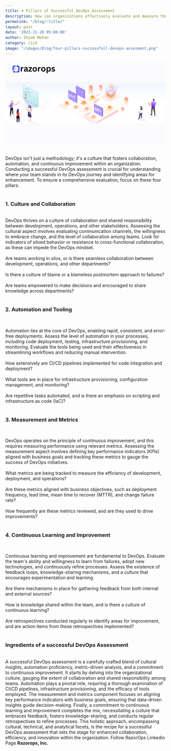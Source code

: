 ```yaml
---
title: 4 Pillars of Successful DevOps Assessment
description: How can organizations effectively evaluate and measure their adherence to the 4 Pillars of Successful DevOps, and what strategies can be employed to enhance their performance in each pillar?
permalink: "/blog/:title/"
layout: post
date: '2023-11-28 05:00:00'
author: Shyam Mohan
category: cicd
image: "/images/blog/four-pillars-successfull-devops-assesment.png"
---
```


![](/images/blog/four-pillars-successfull-devops-assesment.png)
<br>
<br>


DevOps isn't just a methodology; it's a culture that fosters collaboration, automation, and continuous improvement within an organization. Conducting a successful DevOps assessment is crucial for understanding where your team stands in its DevOps journey and identifying areas for enhancement. To ensure a comprehensive evaluation, focus on these four pillars:
<br>
<br>

### **1. Culture and Collaboration**
<br>
DevOps thrives on a culture of collaboration and shared responsibility between development, operations, and other stakeholders. Assessing the cultural aspect involves evaluating communication channels, the willingness to embrace change, and the level of collaboration among teams. Look for indicators of siloed behavior or resistance to cross-functional collaboration, as these can impede the DevOps mindset.
<br>
<br>
Are teams working in silos, or is there seamless collaboration between development, operations, and other departments?
<br>
<br>
Is there a culture of blame or a blameless postmortem approach to failures?
<br>
<br>
Are teams empowered to make decisions and encouraged to share knowledge across departments?
<br>
<br>

### **2. Automation and Tooling**
<br>

Automation lies at the core of DevOps, enabling rapid, consistent, and error-free deployments. Assess the level of automation in your processes, including code deployment, testing, infrastructure provisioning, and monitoring. Evaluate the tools being used and their effectiveness in streamlining workflows and reducing manual intervention.
<br>
<br>
How extensively are CI/CD pipelines implemented for code integration and deployment?
<br>
<br>
What tools are in place for infrastructure provisioning, configuration management, and monitoring?
<br>
<br>
Are repetitive tasks automated, and is there an emphasis on scripting and infrastructure as code (IaC)?
<br>
<br>

### **3. Measurement and Metrics**
<br>

DevOps operates on the principle of continuous improvement, and this requires measuring performance using relevant metrics. Assessing the measurement aspect involves defining key performance indicators (KPIs) aligned with business goals and tracking these metrics to gauge the success of DevOps initiatives.
<br>
<br>
What metrics are being tracked to measure the efficiency of development, deployment, and operations?
<br>
<br>
Are these metrics aligned with business objectives, such as deployment frequency, lead time, mean time to recover (MTTR), and change failure rate?
<br>
<br>
How frequently are these metrics reviewed, and are they used to drive improvements?
<br>
<br>

### **4. Continuous Learning and Improvement**
<br>

Continuous learning and improvement are fundamental to DevOps. Evaluate the team's ability and willingness to learn from failures, adopt new technologies, and continuously refine processes. Assess the existence of feedback loops, knowledge-sharing mechanisms, and a culture that encourages experimentation and learning.
<br>
<br>
Are there mechanisms in place for gathering feedback from both internal and external sources?
<br>
<br>
How is knowledge shared within the team, and is there a culture of continuous learning?
<br>
<br>
Are retrospectives conducted regularly to identify areas for improvement, and are action items from these retrospectives implemented?
<br>
<br>

### **Ingredients of a successful DevOps Assessment**
<br>
A successful DevOps assessment is a carefully crafted blend of cultural insights, automation proficiency, metric-driven analysis, and a commitment to continuous improvement. It starts by delving into the organizational culture, gauging the extent of collaboration and shared responsibility among teams. Automation plays a pivotal role, requiring a thorough examination of CI/CD pipelines, infrastructure provisioning, and the efficacy of tools employed. The measurement and metrics component focuses on aligning key performance indicators with business goals, ensuring that data-driven insights guide decision-making. Finally, a commitment to continuous learning and improvement completes the mix, necessitating a culture that embraces feedback, fosters knowledge-sharing, and conducts regular retrospectives to refine processes. This holistic approach, encompassing cultural, technical, and analytical facets, is the recipe for a successful DevOps assessment that sets the stage for enhanced collaboration, efficiency, and innovation within the organization. Follow RazorOps Linkedin Page
<a href="https://www.linkedin.com/company/razorops/" target=_blank style="text-decoration: none"> <b>Razorops, Inc.</b></a>